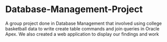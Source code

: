 # Database-Management-Project
A group project done in Database Management that involved using college basketball data to write create table commands and join queries in Oracle Apex. We also created a web application to display our findings and work
